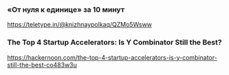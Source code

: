 ### «От нуля к единице» за 10 минут
https://teletype.in/@knizhnaypolkaq/QZMo5Wsww

### The Top 4 Startup Accelerators: Is Y Combinator Still the Best?
https://hackernoon.com/the-top-4-startup-accelerators-is-y-combinator-still-the-best-co483w3u














